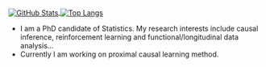 <!-- ### About Me -->

<a href="https://github.com/rui-miao">
  <img align="center" alt="GitHub Stats" src="https://github-readme-stats.vercel.app/api?username=rui-miao&count_private=true&show_icons=true&include_all_commits=true" />
</a>
<a href="https://github.com/rui-miao">
  <img align="center" alt="Top Langs" src="https://github-readme-stats.vercel.app/api/top-langs/?username=rui-miao&layout=compact&hide=jupyternotebook" />
</a>

<p></p>

- I am a PhD candidate of Statistics. My research interests include causal inference, reinforcement learning and functional/longitudinal data analysis...
- Currently I am working on proximal causal learning method. 

<!--

[![Github Activity Graph](https://activity-graph.herokuapp.com/graph?username=rui-miao&bg_color=ffffff0a&color=3080ed&line=5094f0&point=4d72f2&hide_border=true)](https://github.com/ashutosh00710/github-readme-activity-graph)
-->

<!--
**rui-miao/rui-miao** is a ✨ _special_ ✨ repository because its `README.md` (this file) appears on your GitHub profile.

Here are some ideas to get you started:

- 🔭 I’m currently working on ...
- 🌱 I’m currently learning ...
- 👯 I’m looking to collaborate on ...
- 🤔 I’m looking for help with ...
- 💬 Ask me about ...
- 📫 How to reach me: ...
- 😄 Pronouns: ...
- ⚡ Fun fact: ...
-->
